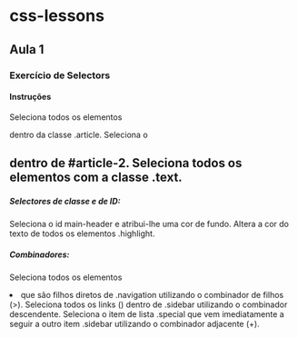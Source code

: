 # css-lessons

## Aula 1 
### Exercício de Selectors
#### Instruções

Seleciona todos os elementos <p> dentro da classe .article.
Seleciona o <h2> dentro de #article-2.
Seleciona todos os elementos com a classe .text.
##### Selectores de classe e de ID:

Seleciona o id main-header e atribui-lhe uma cor de fundo.
Altera a cor do texto de todos os elementos .highlight.
##### Combinadores:

Seleciona todos os elementos <li> que são filhos diretos de .navigation utilizando o combinador de filhos (>).
Seleciona todos os links (<a>) dentro de .sidebar utilizando o combinador descendente.
Seleciona o item de lista .special que vem imediatamente a seguir a outro item .sidebar utilizando o combinador adjacente (+).

